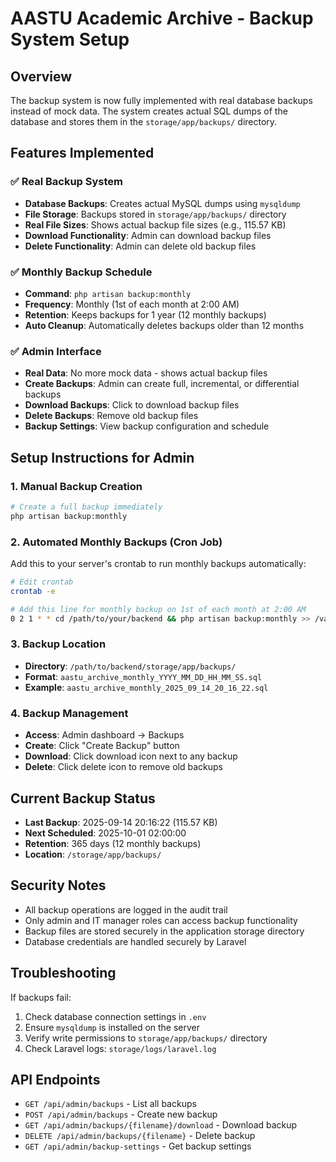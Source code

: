 # AASTU Academic Archive - Backup System Setup

## Overview
The backup system is now fully implemented with real database backups instead of mock data. The system creates actual SQL dumps of the database and stores them in the `storage/app/backups/` directory.

## Features Implemented

### ✅ Real Backup System
- **Database Backups**: Creates actual MySQL dumps using `mysqldump`
- **File Storage**: Backups stored in `storage/app/backups/` directory
- **Real File Sizes**: Shows actual backup file sizes (e.g., 115.57 KB)
- **Download Functionality**: Admin can download backup files
- **Delete Functionality**: Admin can delete old backup files

### ✅ Monthly Backup Schedule
- **Command**: `php artisan backup:monthly`
- **Frequency**: Monthly (1st of each month at 2:00 AM)
- **Retention**: Keeps backups for 1 year (12 monthly backups)
- **Auto Cleanup**: Automatically deletes backups older than 12 months

### ✅ Admin Interface
- **Real Data**: No more mock data - shows actual backup files
- **Create Backups**: Admin can create full, incremental, or differential backups
- **Download Backups**: Click to download backup files
- **Delete Backups**: Remove old backup files
- **Backup Settings**: View backup configuration and schedule

## Setup Instructions for Admin

### 1. Manual Backup Creation
```bash
# Create a full backup immediately
php artisan backup:monthly
```

### 2. Automated Monthly Backups (Cron Job)
Add this to your server's crontab to run monthly backups automatically:

```bash
# Edit crontab
crontab -e

# Add this line for monthly backup on 1st of each month at 2:00 AM
0 2 1 * * cd /path/to/your/backend && php artisan backup:monthly >> /var/log/aastu-backup.log 2>&1
```

### 3. Backup Location
- **Directory**: `/path/to/backend/storage/app/backups/`
- **Format**: `aastu_archive_monthly_YYYY_MM_DD_HH_MM_SS.sql`
- **Example**: `aastu_archive_monthly_2025_09_14_20_16_22.sql`

### 4. Backup Management
- **Access**: Admin dashboard → Backups
- **Create**: Click "Create Backup" button
- **Download**: Click download icon next to any backup
- **Delete**: Click delete icon to remove old backups

## Current Backup Status
- **Last Backup**: 2025-09-14 20:16:22 (115.57 KB)
- **Next Scheduled**: 2025-10-01 02:00:00
- **Retention**: 365 days (12 monthly backups)
- **Location**: `/storage/app/backups/`

## Security Notes
- All backup operations are logged in the audit trail
- Only admin and IT manager roles can access backup functionality
- Backup files are stored securely in the application storage directory
- Database credentials are handled securely by Laravel

## Troubleshooting
If backups fail:
1. Check database connection settings in `.env`
2. Ensure `mysqldump` is installed on the server
3. Verify write permissions to `storage/app/backups/` directory
4. Check Laravel logs: `storage/logs/laravel.log`

## API Endpoints
- `GET /api/admin/backups` - List all backups
- `POST /api/admin/backups` - Create new backup
- `GET /api/admin/backups/{filename}/download` - Download backup
- `DELETE /api/admin/backups/{filename}` - Delete backup
- `GET /api/admin/backup-settings` - Get backup settings

